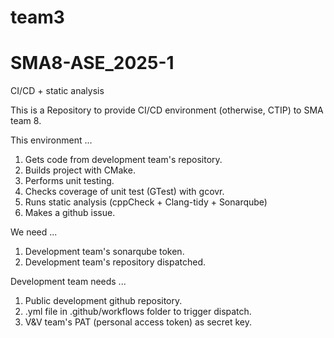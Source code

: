 # team3
# SMA8-ASE_2025-1
CI/CD + static analysis

This is a Repository to provide CI/CD environment (otherwise, CTIP) to SMA team 8.

This environment ...
1. Gets code from development team's repository.
2. Builds project with CMake.
3. Performs unit testing.
4. Checks coverage of unit test (GTest) with gcovr.
5. Runs static analysis (cppCheck + Clang-tidy + Sonarqube)
6. Makes a github issue.

We need ...
1. Development team's sonarqube token.
2. Development team's repository dispatched.

Development team needs ...
1. Public development github repository.
2. .yml file in .github/workflows folder to trigger dispatch.
3. V&V team's PAT (personal access token) as secret key.
